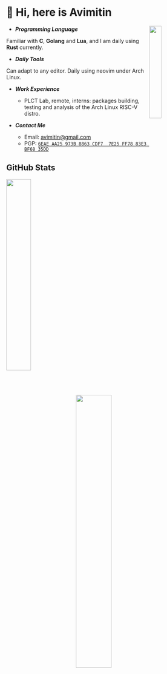 # 👋 Hi, here is Avimitin

<img align="right" width="25%" src="./output.gif"/>

- ***Programming Language***

Familiar with **C**, **Golang** and **Lua**, and I am daily using **Rust** currently.

- ***Daily Tools***

Can adapt to any editor. Daily using neovim under Arch Linux.

- ***Work Experience***

  * PLCT Lab, remote, interns: packages building, testing and analysis of the Arch Linux RISC-V distro.

- ***Contact Me***

  * Email: <avimitin@gmail.com>
  * PGP: [`6EAE AA25 973B 8863 CDF7  7E25 FF78 83E3 BF68 35DD`](./pubkey.asc)

## GitHub Stats

<p>
<a href="https://github.com/Avimitin?tab=repositories"><img align="left" width="36%" src="https://github-readme-stats.vercel.app/api/top-langs/?username=avimitin&layout=compact&hide=html,roff&exclude_repo=MacOS-Hackintosh&theme=tokyonight"/></a>
<a href="https://github.com/Avimitin"><img width="43%" src="https://github-readme-stats.vercel.app/api?username=Avimitin&show_icons=true&theme=tokyonight"/></a>
</p>
